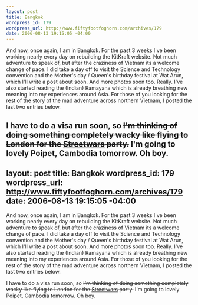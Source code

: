 ```yaml
--- 
layout: post
title: Bangkok
wordpress_id: 179
wordpress_url: http://www.fiftyfootfoghorn.com/archives/179
date: 2006-08-13 19:15:05 -04:00
---
```

And now, once again, I am in Bangkok. For the past 3 weeks I've been working nearly every day on rebuilding the KitKraft website. Not much adventure to speak of, but after the craziness of Vietnam its a welcome change of pace. I did take a day off to visit the Science and Technology convention and the Mother's day / Queen's birthday festival at Wat Arun, which I'll write a post about soon. And more photos soon too. Really. I've also started reading the (Indian) Ramayana which is already breathing new meaning into my experiences around Asia. For those of you looking for the rest of the story of the mad adventure across northern Vietnam, I posted the last two entries below.

I have to do a visa run soon, so <s>I'm thinking of doing something completely wacky like flying to London for the <a href="http://www.streetwars.net">Streetwars</a> party.</s> I'm going to lovely Poipet, Cambodia tomorrow. Oh boy.
--- 
layout: post
title: Bangkok
wordpress_id: 179
wordpress_url: http://www.fiftyfootfoghorn.com/archives/179
date: 2006-08-13 19:15:05 -04:00
---
And now, once again, I am in Bangkok. For the past 3 weeks I've been working nearly every day on rebuilding the KitKraft website. Not much adventure to speak of, but after the craziness of Vietnam its a welcome change of pace. I did take a day off to visit the Science and Technology convention and the Mother's day / Queen's birthday festival at Wat Arun, which I'll write a post about soon. And more photos soon too. Really. I've also started reading the (Indian) Ramayana which is already breathing new meaning into my experiences around Asia. For those of you looking for the rest of the story of the mad adventure across northern Vietnam, I posted the last two entries below.

I have to do a visa run soon, so <s>I'm thinking of doing something completely wacky like flying to London for the <a href="http://www.streetwars.net">Streetwars</a> party.</s> I'm going to lovely Poipet, Cambodia tomorrow. Oh boy.
